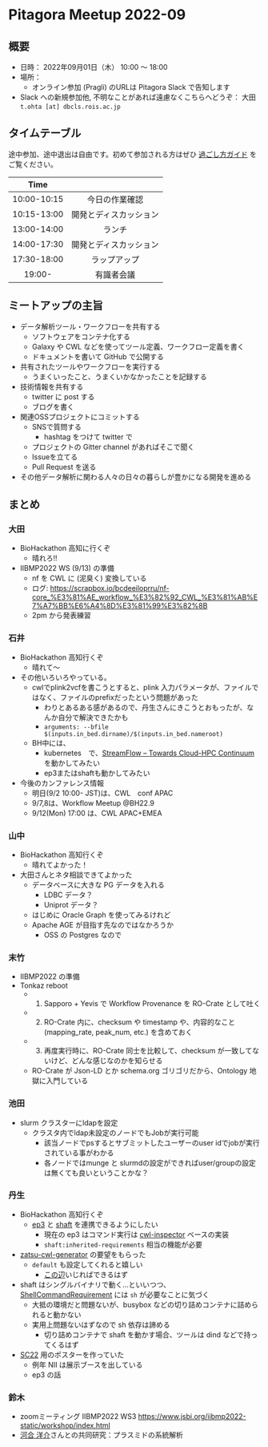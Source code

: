# Pitagora Meetup 2022-09

## 概要

-   日時： 2022年09月01日（木） 10:00 〜 18:00
-   場所：
    <!-- -   オンサイト会場:
        - 人数制限があるため、オフライン参加を希望する方は Slack にてご連絡ください
        - **対面参加をされる方は SARS-CoV-2 ワクチン接種を完了させる (2回目接種から2週間経過) ことを強く推奨します。**
        - COVID19 感染対策にご協力ください。 -->
    -   オンライン参加 (Pragli) のURLは Pitagora Slack で告知します
-   Slack への新規参加他, 不明なことがあれば遠慮なくこちらへどうぞ： 大田 `t.ohta [at] dbcls.rois.ac.jp`

## タイムテーブル

途中参加、途中退出は自由です。初めて参加される方はぜひ [過ごし方ガイド](/events/meetup/whatis) をご覧ください。

|Time||
|:---:|:---:|
|10:00-10:15|今日の作業確認|
|10:15-13:00|開発とディスカッション|
|13:00-14:00|ランチ|
|14:00-17:30|開発とディスカッション|
|17:30-18:00|ラップアップ|
|19:00-|有識者会議|

## ミートアップの主旨

-   データ解析ツール・ワークフローを共有する
    -   ソフトウェアをコンテナ化する
    -   Galaxy や CWL などを使ってツール定義、ワークフロー定義を書く
    -   ドキュメントを書いて GitHub で公開する
-   共有されたツールやワークフローを実行する
    -   うまくいったこと、うまくいかなかったことを記録する
-   技術情報を共有する
    -   twitter に post する
    -   ブログを書く
-   関連OSSプロジェクトにコミットする
    -   SNSで質問する
        -   hashtag をつけて twitter で
    -   プロジェクトの Gitter channel があればそこで聞く
    -   Issueを立てる
    -   Pull Request を送る
-   その他データ解析に関わる人々の日々の暮らしが豊かになる開発を進める

## まとめ

### 大田

- BioHackathon 高知に行くぞ
  - 晴れろ!!
- IIBMP2022 WS (9/13) の準備
  - nf を CWL に (泥臭く) 変換している
  - ログ: https://scrapbox.io/bcdeeiloprru/nf-core_%E3%81%AE_workflow_%E3%82%92_CWL_%E3%81%AB%E7%A7%BB%E6%A4%8D%E3%81%99%E3%82%8B
  - 2pm から発表練習

### 石井

- BioHackathon 高知行くぞ
    - 晴れて〜
- その他いろいろやっている。
    - cwlでplink2vcfを書こうとすると、plink 入力パラメータが、ファイルではなく、ファイルのprefixだったという問題があった
        - わりとあるある感があるので、丹生さんにきこうとおもったが、なんか自分で解決できたかも
        - `arguments: --bfile $(inputs.in_bed.dirname)/$(inputs.in_bed.nameroot)`
    - BH中には、
        - kubernetes　で、[StreamFlow – Towards Cloud\-HPC Continuum](https://streamflow.di.unito.it/)を動かしてみたい
        - ep3またはshaftも動かしてみたい
- 今後のカンファレンス情報
    - 明日(9/2 10:00- JST)は、CWL　conf APAC
    - 9/7,8は、Workflow Meetup @BH22.9
    - 9/12(Mon) 17:00 は、CWL APAC+EMEA

### 山中

- BioHackathon 高知行くぞ
    - 晴れてよかった！
- 大田さんとネタ相談できてよかった
    - データベースに大きな PG データを入れる
        - LDBC データ？
        - Uniprot データ？
    - はじめに Oracle Graph を使ってみるけれど
    - Apache AGE が目指す先なのではなかろうか
        - OSS の Postgres なので

### 末竹

- IIBMP2022 の準備
- Tonkaz reboot
  - 1. Sapporo + Yevis で Workflow Provenance を RO-Crate として吐く
  - 2. RO-Crate 内に、checksum や timestamp や、内容的なこと (mapping_rate, peak_num, etc.) を含めておく
  - 3. 再度実行時に、RO-Crate 同士を比較して、checksum が一致してないけど、どんな感じなのかを知らせる
  - RO-Crate が Json-LD とか schema.org ゴリゴリだから、Ontology 地獄に入門している

### 池田

- slurm クラスターにldapを設定
    - クラスタ内でldap未設定のノードでもJobが実行可能
        - 該当ノードでpsするとサブミットしたユーザーのuser idでjobが実行されている事がわかる
        - 各ノードではmunge と slurmdの設定ができればuser/groupの設定は無くても良いということかな？

### 丹生
- BioHackathon 高知行くぞ
    - [ep3](https://github.com/tom-tan/ep3) と [shaft](https://github.com/tom-tan/shaft) を連携できるようにしたい
        - 現在の ep3 はコマンド実行は [cwl-inspector](https://github.com/tom-tan/cwl-inspector) ベースの実装
        - `shaft:inherited-requirements` 相当の機能が必要
- [zatsu-cwl-generator](https://github.com/tom-tan/zatsu-cwl-generator) の要望をもらった
    - `default` も設定してくれると嬉しい
        - [この辺](https://github.com/tom-tan/zatsu-cwl-generator/blob/master/zatsu-cwl-generator.d#L142)いじればできるはず
- shaft はシングルバイナリで動く…といいつつ、[ShellCommandRequirement](https://www.commonwl.org/v1.0/CommandLineTool.html#ShellCommandRequirement) には `sh` が必要なことに気づく
    - 大抵の環境だと問題ないが、busybox などの切り詰めコンテナに詰められると動かない
    - 実用上問題ないはずなので sh 依存は諦める
        - 切り詰めコンテナで shaft を動かす場合、ツールは dind などで持ってくるはず
- [SC22](https://sc22.supercomputing.org/) 用のポスターを作っていた
    - 例年 NII は展示ブースを出している
    - ep3 の話

### 鈴木
- zoomミーティング IIBMP2022 WS3 https://www.jsbi.org/iibmp2022-static/workshop/index.html
- [河合 洋介](https://researchmap.jp/read0110824)さんとの共同研究：プラスミドの系統解析
